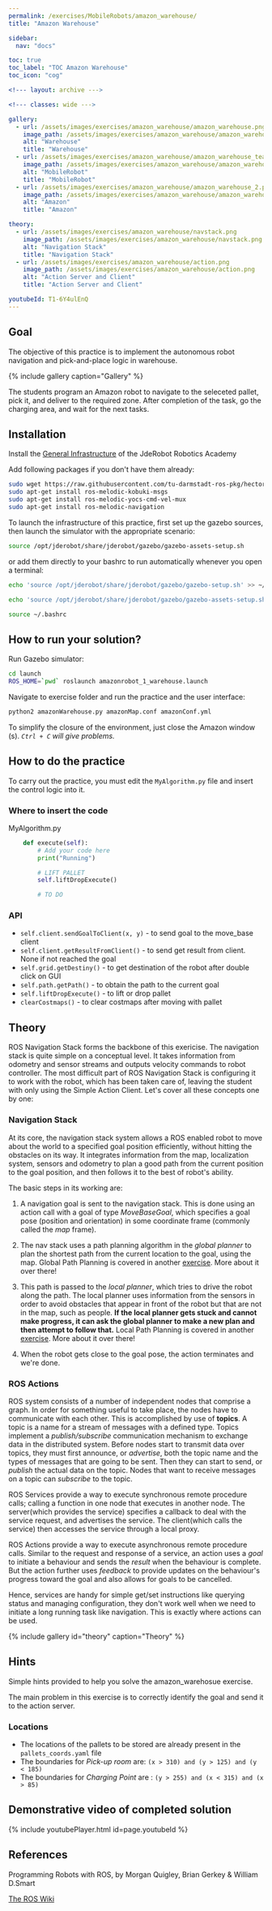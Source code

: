 ```yaml
---
permalink: /exercises/MobileRobots/amazon_warehouse/
title: "Amazon Warehouse"

sidebar:
  nav: "docs"

toc: true
toc_label: "TOC Amazon Warehouse"
toc_icon: "cog"

<!--- layout: archive --->

<!--- classes: wide --->

gallery:
  - url: /assets/images/exercises/amazon_warehouse/amazon_warehouse.png
    image_path: /assets/images/exercises/amazon_warehouse/amazon_warehouse.png
    alt: "Warehouse"
    title: "Warehouse"
  - url: /assets/images/exercises/amazon_warehouse/amazon_warehouse_teaser.png
    image_path: /assets/images/exercises/amazon_warehouse/amazon_warehouse_teaser.png
    alt: "MobileRobot"
    title: "MobileRobot"
  - url: /assets/images/exercises/amazon_warehouse/amazon_warehouse_2.png
    image_path: /assets/images/exercises/amazon_warehouse/amazon_warehouse_2.png
    alt: "Amazon"
    title: "Amazon"

theory:
  - url: /assets/images/exercises/amazon_warehouse/navstack.png
    image_path: /assets/images/exercises/amazon_warehouse/navstack.png
    alt: "Navigation Stack"
    title: "Navigation Stack"
  - url: /assets/images/exercises/amazon_warehouse/action.png
    image_path: /assets/images/exercises/amazon_warehouse/action.png
    alt: "Action Server and Client"
    title: "Action Server and Client"

youtubeId: T1-6Y4ulEnQ
---
```


## Goal

The objective of this practice is to implement the autonomous robot navigation and pick-and-place logic in warehouse.

{% include gallery caption="Gallery" %}

The students program an Amazon robot to navigate to the seleceted pallet, pick it, and deliver to the required zone. After completion of the task, go the charging area, and wait for the next tasks.

## Installation
Install the [General Infrastructure](https://jderobot.github.io/RoboticsAcademy/installation/#generic-infrastructure) of the JdeRobot Robotics Academy

Add following packages if you don't have them already:

```bash
sudo wget https://raw.githubusercontent.com/tu-darmstadt-ros-pkg/hector_localization/catkin/hector_pose_estimation/hector_pose_estimation_nodelets.xml -P /opt/ros/kinetic/share/hector_pose_estimation/
sudo apt-get install ros-melodic-kobuki-msgs
sudo apt-get install ros-melodic-yocs-cmd-vel-mux
sudo apt-get install ros-melodic-navigation
```

To launch the infrastructure of this practice, first set up the gazebo sources, then launch the simulator with the appropriate scenario:

```bash
source /opt/jderobot/share/jderobot/gazebo/gazebo-assets-setup.sh
```

or add them directly to your bashrc to run automatically whenever you open a terminal:

```bash
echo 'source /opt/jderobot/share/jderobot/gazebo/gazebo-setup.sh' >> ~/.bashrc
```

```bash
echo 'source /opt/jderobot/share/jderobot/gazebo/gazebo-assets-setup.sh' >> ~/.bashrc
```

```bash
source ~/.bashrc
```

## How to run your solution?

Run Gazebo simulator:

```bash
cd launch
ROS_HOME=`pwd` roslaunch amazonrobot_1_warehouse.launch 
```

Navigate to exercise folder and run the practice and the user interface: 

```bash
python2 amazonWarehouse.py amazonMap.conf amazonConf.yml
```

To simplify the closure of the environment, just close the Amazon window (s). *`Ctrl + C` will give problems.*

## How to do the practice
To carry out the practice, you must edit the `MyAlgorithm.py` file and insert the control logic into it.

### Where to insert the code
MyAlgorithm.py

```python
    def execute(self):
        # Add your code here
        print("Running")

        # LIFT PALLET
        self.liftDropExecute()

        # TO DO
```

### API
* `self.client.sendGoalToClient(x, y)` - to send goal to the move_base client
* `self.client.getResultFromClient()` - to send get result from client. None if not reached the goal
* `self.grid.getDestiny()` - to get destination of the robot after double click on GUI
* `self.path.getPath()` - to obtain the path to the current goal
* `self.liftDropExecute()` - to lift or drop pallet
* `clearCostmaps()` - to clear costmaps after moving with pallet

## Theory

ROS Navigation Stack forms the backbone of this exericise. The navigation stack is quite simple on a conceptual level. It takes information from odometry and sensor streams and outputs velocity commands to robot controller. The most difficult part of ROS Navigation Stack is configuring it to work with the robot, which has been taken care of, leaving the student with only using the Simple Action Client. Let's cover all these concepts one by one:

### Navigation Stack

At its core, the navigation stack system allows a ROS enabled robot to move about the world to a specified goal position efficiently, without hitting the obstacles on its way. It integrates information from the map, localization system, sensors and odometry to plan a good path from the current position to the goal position, and then follows it to the best of robot's ability.

The basic steps in its working are:

1. A navigation goal is sent to the navigation stack. This is done using an action call with a goal of type *MoveBaseGoal*, which specifies a goal pose (position and orientation) in some coordinate frame (commonly called the *map* frame).

2. The nav stack uses a path planning algorithm in the *global planner* to plan the shortest path from the current location to the goal, using the map. Global Path Planning is covered in another [exercise](https://jderobot.github.io/RoboticsAcademy/exercises/global_navigation/). More about it over there!

3. This path is passed to the *local planner*, which tries to drive the robot along the path. The local planner uses information from the sensors in order to avoid obstacles that appear in front of the robot but that are not in the map, such as people. **If the local planner gets stuck and cannot make progress, it can ask the global planner to make a new plan and then attempt to follow that.** Local Path Planning is covered in another [exercise](https://jderobot.github.io/RoboticsAcademy/exercises/obstacle_avoidance). More about it over there!

4. When the robot gets close to the goal pose, the action terminates and we're done.


### ROS Actions

ROS system consists of a number of independent nodes that comprise a graph. In order for something useful to take place, the nodes have to communicate with each other. This is accomplished by use of **topics**. A topic is a name for a stream of messages with a defined type. Topics implement a *publish/subscribe* communication mechanism to exchange data in the distributed system. Before nodes start to transmit data over topics, they must first announce, or *advertise*, both the topic name and the types of messages that are going to be sent. Then they can start to send, or *publish* the actual data on the topic. Nodes that want to receive messages on a topic can *subscribe* to the topic.

ROS Services provide a way to execute synchronous remote procedure calls; calling a function in one node that executes in another node. The server(which provides the service) specifies a callback to deal with the service request, and advertises the service. The client(which calls the service) then accesses the service through a local proxy.

ROS Actions provide a way to execute asynchronous remote procedure calls. Similar to the request and response of a service, an action uses a *goal* to initiate a behaviour and sends the *result* when the behaviour is complete. But the action further uses *feedback* to provide updates on the behaviour's progress toward the goal and also allows for goals to be cancelled. 

Hence, services are handy for simple get/set instructions like querying status and managing configuration, they don't work well when we need to initiate a long running task like navigation. This is exactly where actions can be used.

{% include gallery id="theory" caption="Theory" %}

## Hints
Simple hints provided to help you solve the amazon_warehosue exercise.

The main problem in this exercise is to correctly identify the goal and send it to the action server.

### Locations

* The locations of the pallets to be stored are already present in the `pallets_coords.yaml` file
* The boundaries for *Pick-up room* are: `(x > 310) and (y > 125) and (y < 185)`
* The boundaries for *Charging Point* are : `(y > 255) and (x < 315) and (x > 85)`

## Demonstrative video of completed solution

{% include youtubePlayer.html id=page.youtubeId %}

## References

Programming Robots with ROS, by Morgan Quigley, Brian Gerkey & William D.Smart

[The ROS Wiki](http://wiki.ros.org/navigation)
